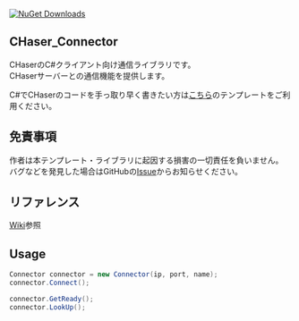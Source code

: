 [![NuGet Downloads](https://img.shields.io/nuget/dt/CHaser_Connector?label=nuget%20Downloads&color=004880&logo=nuget&style=flat-square)](https://www.nuget.org/packages/CHaser_Connector/)  

## CHaser_Connector
CHaserのC#クライアント向け通信ライブラリです。  
CHaserサーバーとの通信機能を提供します。

C#でCHaserのコードを手っ取り早く書きたい方は[こちら](https://github.com/s1v/CHaser_CSharp_Template)のテンプレートをご利用ください。

## 免責事項
作者は本テンプレート・ライブラリに起因する損害の一切責任を負いません。  
バグなどを発見した場合はGitHubの[Issue](https://github.com/s1v/CHaser_Connector/issues)からお知らせください。

## リファレンス
[Wiki](https://github.com/s1v/CHaser_Connector/wiki)参照

## Usage
```C#
Connector connector = new Connector(ip, port, name);
connector.Connect();

connector.GetReady();
connector.LookUp();
```

